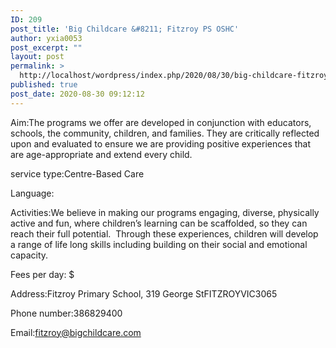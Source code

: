 ```yaml
---
ID: 209
post_title: 'Big Childcare &#8211; Fitzroy PS OSHC'
author: yxia0053
post_excerpt: ""
layout: post
permalink: >
  http://localhost/wordpress/index.php/2020/08/30/big-childcare-fitzroy-ps-oshc/
published: true
post_date: 2020-08-30 09:12:12
---
```

Aim:The programs we offer are developed in conjunction with educators, schools, the community, children, and families. They are critically reflected upon and evaluated to ensure we are providing positive experiences that are age-appropriate and extend every child.

service type:Centre-Based Care

Language:

Activities:We believe in making our programs engaging, diverse, physically active and fun, where children’s learning can be scaffolded, so they can reach their full potential.  Through these experiences, children will develop a range of life long skills including building on their social and emotional capacity.

Fees per day: $

Address:Fitzroy Primary School, 319 George StFITZROYVIC3065

Phone number:386829400

Email:fitzroy@bigchildcare.com